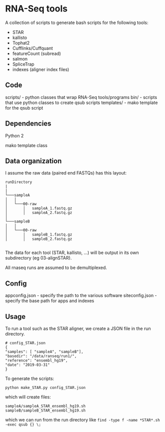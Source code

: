 # RNA-Seq tools

A collection of scripts to generate bash scripts for the following tools:

* STAR
* kallisto
* Tophat2
* Cufflinks/Cuffquant
* featureCount (subread)
* salmon
* SpliceTrap
* indexes (aligner index files)


## Code

scripts/ - python classes that wrap RNA-Seq tools/programs
bin/ - scripts that use python classes to create qsub scripts
templates/ - mako template for the qsub script

## Dependencies

Python 2

mako template class

## Data organization

I assume the raw data (paired end FASTQs) has this layout:

```
runDirectory
|
|
└───sampleA
│   │
│   └───00-raw
│       │   sampleA_1.fastq.gz
│       │   sampleA_2.fastq.gz
│   
└───sampleB
│   │
│   └───00-raw
│       │   sampleB_1.fastq.gz
│       │   sampleB_2.fastq.gz
    
```

The data for each tool (STAR, kallisto, ...) will be output in its own subdirectory (eg 03-alignSTAR).

All rnaseq runs are assumed to be demultiplexed.


## Config

appconfig.json - specify the path to the various software
siteconfig.json - specify the base path for apps and indexes

## Usage

To run a tool such as the STAR aligner, we create a JSON file in the run directory.

```
# config_STAR.json
{
"samples": [ "sampleA", "sampleB"],
"basedir": "/data/ranseq/run1/",
"reference": "ensembl_hg19",
"date": "2019-03-31"
}

```

To generate the scripts:
```
python make_STAR.py config_STAR.json
```

which will create files:
```
sampleA/sampleA_STAR_ensembl_hg19.sh
sampleB/sampleB_STAR_ensembl_hg19.sh

```

which we can run from the run directory like `find -type f -name *STAR*.sh -exec qsub {} \;`

